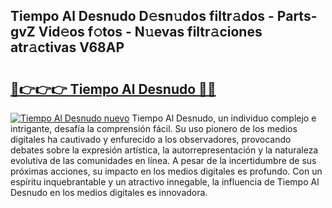 ## Tiempo Al Desnudo D𝚎sn𝚞dos filtr𝚊dos - Parts-gvZ Vid𝚎os f𝚘tos - N𝚞evas filtr𝚊ciones atr𝚊ctivas V68AP

# <h2><a href="http://mb92ar.tromn.icu/?c=Tiempo+Al+Desnudo">🔗👉👉👉 Tiempo Al Desnudo 🔗🔗</a></h2>

[![Tiempo Al Desnudo nuevo](https://i.imgur.com/pEAQMta.gif)](http://mb92ar.tromn.icu/?c=Tiempo+Al+Desnudo)
Tiempo Al Desnudo, un individuo complejo e intrigante, desafía la comprensión fácil. Su uso pionero de los medios digitales ha cautivado y enfurecido a los observadores, provocando debates sobre la expresión artística, la autorrepresentación y la naturaleza evolutiva de las comunidades en línea. A pesar de la incertidumbre de sus próximas acciones, su impacto en los medios digitales es profundo. Con un espíritu inquebrantable y un atractivo innegable, la influencia de Tiempo Al Desnudo en los medios digitales es innovadora.
